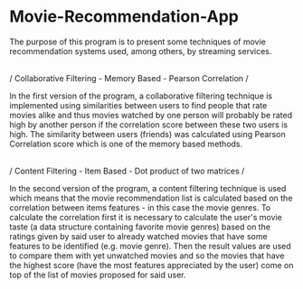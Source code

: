# Movie-Recommendation-App

The purpose of this program is to present some techniques of movie recommendation systems used, among others, by streaming services.
<br/><br/>

/ Collaborative Filtering - Memory Based - Pearson Correlation /

In the first version of the program, a collaborative filtering technique is implemented using similarities between users to find people that rate movies alike and thus movies watched by one person will probably be rated high by another person if the correlation score between these two users is high. The similarity between users (friends) was calculated using Pearson Correlation score which is one of the memory based methods. 

<br/>
/ Content Filtering - Item Based - Dot product of two matrices /

In the second version of the program, a content filtering technique is used which means that the movie recommendation list is calculated based on the correlation between items features - in this case the movie genres. To calculate the correlation first it is necessary to calculate the user's movie taste (a data structure containing favorite movie genres) based on the ratings given by said user to already watched movies that have some features to be identified (e.g. movie genre).
Then the result values are used to compare them with yet unwatched movies and so the movies that have the highest score (have the most features appreciated by the user) come on top of the list of movies proposed for said user.
